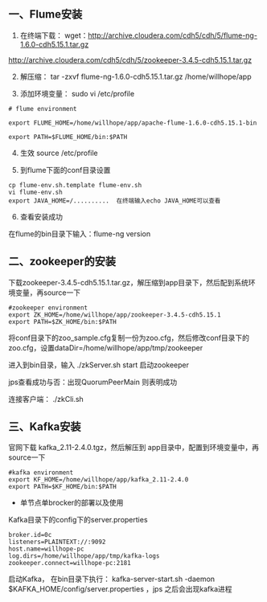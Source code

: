 ## 一、Flume安装

1. 在终端下载： wget：http://archive.cloudera.com/cdh5/cdh/5/flume-ng-1.6.0-cdh5.15.1.tar.gz

http://archive.cloudera.com/cdh5/cdh/5/zookeeper-3.4.5-cdh5.15.1.tar.gz

2. 解压缩： tar -zxvf flume-ng-1.6.0-cdh5.15.1.tar.gz /home/willhope/app

3. 添加环境变量： sudo vi /etc/profile

```
# flume environment

export FLUME_HOME=/home/willhope/app/apache-flume-1.6.0-cdh5.15.1-bin

export PATH=$FLUME_HOME/bin:$PATH
```

4. 生效 source /etc/profile

5. 到flume下面的conf目录设置

```
cp flume-env.sh.template flume-env.sh
vi flume-env.sh
export JAVA_HOME=/..........  在终端输入echo JAVA_HOME可以查看
```

6. 查看安装成功

在flume的bin目录下输入：flume-ng version


## 二、zookeeper的安装 

下载zookeeper-3.4.5-cdh5.15.1.tar.gz，解压缩到app目录下，然后配到系统环境变量，再source一下

```
#zookeeper environment
export ZK_HOME=/home/willhope/app/zookeeper-3.4.5-cdh5.15.1
export PATH=$ZK_HOME/bin:$PATH
```

将conf目录下的zoo_sample.cfg复制一份为zoo.cfg，然后修改conf目录下的zoo.cfg，设置dataDir=/home/willhope/app/tmp/zookeeper

进入到bin目录，输入 ./zkServer.sh start 启动zookeeper

jps查看成功与否：出现QuorumPeerMain 则表明成功

连接客户端： ./zkCli.sh 

## 三、Kafka安装

官网下载 kafka_2.11-2.4.0.tgz，然后解压到 app目录中，配置到环境变量中，再source一下

```
#kafka environment
export KF_HOME=/home/willhope/app/kafka_2.11-2.4.0
export PATH=$KF_HOME/bin:$PATH
```

- 单节点单brocker的部署以及使用

Kafka目录下的config下的server.properties

```
broker.id=0c
listeners=PLAINTEXT://:9092
host.name=willhope-pc
log.dirs=/home/willhope/app/tmp/kafka-logs
zookeeper.connect=willhope-pc:2181
```

启动Kafka， 在bin目录下执行： kafka-server-start.sh -daemon $KAFKA_HOME/config/server.properties ，jps 之后会出现kafka进程
